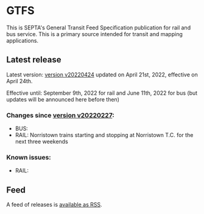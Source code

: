 # GTFS

This is SEPTA's General Transit Feed Specification publication for rail and bus service. This is a primary source intended for transit and mapping applications.

## Latest release

Latest version: [version v20220424](https://github.com/septadev/GTFS/releases/tag/v202204243) updated on April 21st, 2022, effective on April 24th.  

Effective until: September 9th, 2022 for rail and June 11th, 2022 for bus (but updates will be announced here before then)

### Changes since [version v20220227](https://github.com/septadev/GTFS/releases/tag/v202202271): 
 
*  BUS:  
*  RAIL: Norristown trains starting and stopping at Norristown T.C. for the next three weekends

### Known issues:

* RAIL: 

## Feed

A feed of releases is [available as RSS](https://github.com/septadev/GTFS/releases.atom).

